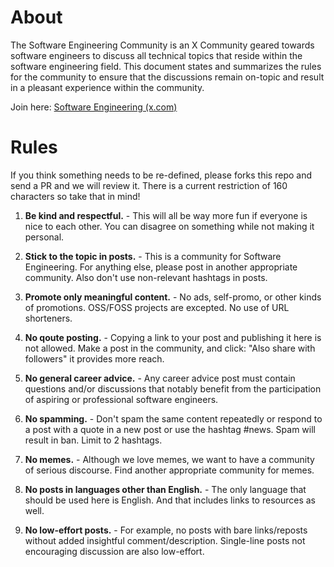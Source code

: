 # About
The Software Engineering Community is an X Community geared towards software engineers to discuss all technical topics that reside within the software engineering field. This document states and summarizes the rules for the community to ensure that the discussions remain on-topic and result in a pleasant experience within the community.

Join here: [Software Engineering (x.com)](https://twitter.com/i/communities/1699807431709041070)

# Rules

If you think something needs to be re-defined, please forks this repo and send a PR and we will review it. There is a current restriction of 160 characters so take that in mind!

1. **Be kind and respectful.** - This will all be way more fun if everyone is nice to each other. You can disagree on something while not making it personal.

2. **Stick to the topic in posts.** - This is a community for Software Engineering. For anything else, please post in another appropriate community. Also don't use non-relevant hashtags in posts.

3. **Promote only meaningful content.** - No ads, self-promo, or other kinds of promotions. OSS/FOSS projects are excepted. No use of URL shorteners.

4. **No qoute posting.** - Copying a link to your post and publishing it here is not allowed. Make a post in the community, and click: "Also share with followers" it provides more reach.

5. **No general career advice.** - Any career advice post must contain questions and/or discussions that notably benefit from the participation of aspiring or professional software engineers.

6. **No spamming.** - Don't spam the same content repeatedly or respond to a post with a quote in a new post or use the hashtag #news. Spam will result in ban. Limit to 2 hashtags.

7. **No memes.** - Although we love memes, we want to have a community of serious discourse. Find another appropriate community for memes.

8. **No posts in languages other than English.** - The only language that should be used here is English. And that includes links to resources as well.

9. **No low-effort posts.** - For example, no posts with bare links/reposts without added insightful comment/description. Single-line posts not encouraging discussion are also low-effort.
